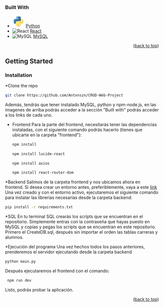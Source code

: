 ### Built With

* <img src="https://raw.githubusercontent.com/devicons/devicon/master/icons/python/python-original.svg" alt="Python" width="40" height="40"> [Python](https://www.python.org/)
* <img src="https://img.shields.io/badge/React-20232A?style=for-the-badge&logo=react&logoColor=61DAFB" alt="React" width="40" height="40"> [React](https://reactjs.org/)
* <img src="https://camo.githubusercontent.com/7ffe065f0566855ccc002dbc7a6d5bb115dbebd7f7d6fc84199c7e4ff4359aba/68747470733a2f2f7777772e766563746f726c6f676f2e7a6f6e652f6c6f676f732f6d7973716c2f6d7973716c2d617232312e737667" alt="MySQL" width="40" height="40"> [MySQL](https://www.mysql.com/)


<p align="right">(<a href="#readme-top">back to top</a>)</p>

<!-- GETTING STARTED -->
## Getting Started

### Installation

 *Clone the repo
   ```sh
   git clone https://github.com/Antxnszn/CRUD-Web-Project
   ```

Además, tendrás que tener instalado MySQL, python y npm-node.js, en las imagenes de arriba podrás acceder a la sección "Built with" podrás acceder a los links de cada uno.

* Frontend
  Para la parte del frontend, necesitarás tener las dependencias instaladas, con el siguiente comando podrás hacerlo (tienes que ubicarte en la carpeta "frontend"):
  ```sh
  npm install
  ```
  ```sh
  npm install lucide-react
  ```
  ```sh
  npm install axios
  ```
  
  ```sh
  npm install react-router-dom
  ```
*Backend
Salimos de la carpeta frontend y nos ubicamos ahora en frontend. Si desea crear un entorno antes, preferiblemente, vaya a este <a href="https://docs.python.org/es/3.13/tutorial/venv.html">link</a>
Una vez creado y con el entorno activo, ejecutaremos el siguiente comando para instalar las librerías necesarias desde la carpeta backend:
  ```sh
  pip install -r requirements.txt
  ```
*SQL
En tu terminal SQL crearás los scripts que se encuentran en el repositorio. Simplemente entras con la contraseña que hayas puesto en MySQL y copias y pegas los scripts que se encuentran en este repositorio.
Primero el CreateDB.sql, después sin importar el orden las tablas carreras y alumnos.

*Ejecución del programa
Una vez hechos todos los pasos anteriores, prenderemos el servidor ejecutando desde la carpeta backend
  ```sh
  python main.py
  ```
Después ejecutaremos el frontend con el comando:
 ```sh
  npm run dev
  ```
 Listo, podrás probar la aplicación.

<p align="right">(<a href="#readme-top">back to top</a>)</p>














<!-- MARKDOWN LINKS & IMAGES -->

[Python.py]: https://raw.githubusercontent.com/devicons/devicon/master/icons/python/python-original.svg
[Python-url]: https://www.python.org/
[React.js]: https://img.shields.io/badge/React-20232A?style=for-the-badge&logo=react&logoColor=61DAFB
[React-url]: https://reactjs.org/
[MySQLimg]: https://camo.githubusercontent.com/7ffe065f0566855ccc002dbc7a6d5bb115dbebd7f7d6fc84199c7e4ff4359aba/68747470733a2f2f7777772e766563746f726c6f676f2e7a6f6e652f6c6f676f732f6d7973716c2f6d7973716c2d617232312e737667
[MySQL-url]: https://www.mysql.com/

